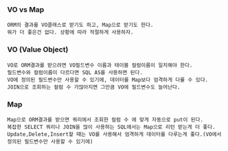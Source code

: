 ### VO vs Map

    ORM의 결과를 VO클래스로 받기도 하고, Map으로 받기도 한다.
    뭐가 더 좋은건 없다. 상황에 따라 적절하게 사용하자.

### VO (Value Object)

    VO로 ORM결과를 받으려면 VO필드변수 이름과 테이블 컬럼이름이 일치해야 한다.
    필드변수와 컬럼이름이 다르다면 SQL AS를 사용하면 된다.
    VO에 정의된 필드변수만 사용할 수 있기에, 데이터를 Map보다 엄격하게 다룰 수 있다.
    JOIN으로 조회하는 컬럼 수 가많아지면 그만큼 VO에 필드변수도 늘어난다.

### Map

    Map으로 ORM결과를 받으면 쿼리에서 조회한 컬럼 수 에 맞게 자동으로 put이 된다.
    복잡한 SELECT 쿼리나 JOIN을 많이 사용하는 SQL에서는 Map으로 리턴 받는게 더 좋다.
    Update,Delete,Insert할 때는 VO를 사용해서 엄격하게 데이터를 다루는게 좋다.(VO에서 정의된 필드변수만 사용할 수 있기에)
